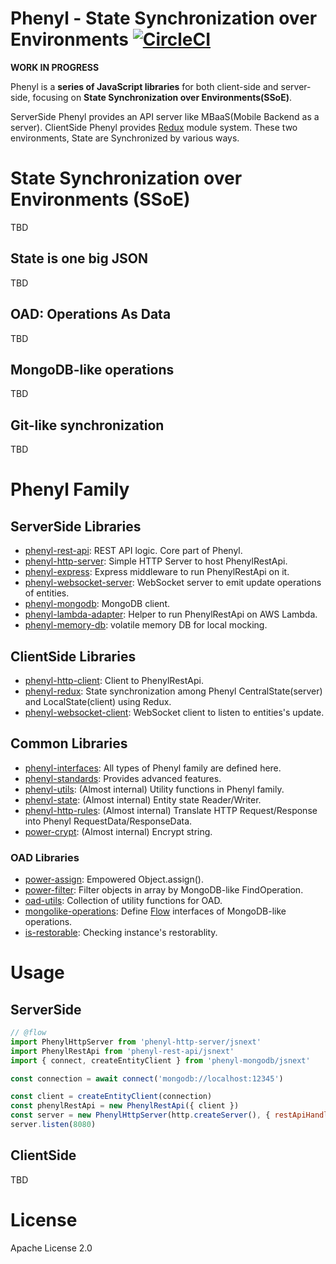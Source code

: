 # Phenyl - State Synchronization over Environments [![CircleCI](https://circleci.com/gh/phenyl-js/phenyl.svg?style=shield&circle-token=e5b0170cf6df4acd73f13c66cc37e0cb1a56948c)](https://circleci.com/gh/phenyl-js/phenyl)
**WORK IN PROGRESS**

Phenyl is a **series of JavaScript libraries** for both client-side and server-side, focusing on **State Synchronization over Environments(SSoE)**.

ServerSide Phenyl provides an API server like MBaaS(Mobile Backend as a server).
ClientSide Phenyl provides [Redux](https://redux.js.org) module system.
These two environments, State are Synchronized by various ways.

# State Synchronization over Environments (SSoE)
TBD

## State is one big JSON
TBD

## OAD: Operations As Data
TBD

## MongoDB-like operations
TBD

## Git-like synchronization
TBD

# Phenyl Family
## ServerSide Libraries
- [phenyl-rest-api](https://github.com/phenyl-js/phenyl/tree/master/modules/phenyl-rest-api): REST API logic. Core part of Phenyl.
- [phenyl-http-server](https://github.com/phenyl-js/phenyl/tree/master/modules/phenyl-http-server): Simple HTTP Server to host PhenylRestApi.
- [phenyl-express](https://github.com/phenyl-js/phenyl/tree/master/modules/phenyl-express): Express middleware to run PhenylRestApi on it.
- [phenyl-websocket-server](https://github.com/phenyl-js/phenyl/tree/master/modules/phenyl-websocket-server): WebSocket server to emit update operations of entities.
- [phenyl-mongodb](https://github.com/phenyl-js/phenyl/tree/master/modules/phenyl-mongodb): MongoDB client.
- [phenyl-lambda-adapter](https://github.com/phenyl-js/phenyl/tree/master/modules/phenyl-lambda-adapter): Helper to run PhenylRestApi on AWS Lambda.
- [phenyl-memory-db](https://github.com/phenyl-js/phenyl/tree/master/modules/phenyl-memory-db): volatile memory DB for local mocking.

## ClientSide Libraries
- [phenyl-http-client](https://github.com/phenyl-js/phenyl/tree/master/modules/phenyl-http-client): Client to PhenylRestApi.
- [phenyl-redux](https://github.com/phenyl-js/phenyl/tree/master/modules/phenyl-redux): State synchronization among Phenyl CentralState(server) and LocalState(client) using Redux.
- [phenyl-websocket-client](https://github.com/phenyl-js/phenyl/tree/master/modules/phenyl-websocket-client): WebSocket client to listen to entities's update.

## Common Libraries
- [phenyl-interfaces](https://github.com/phenyl-js/phenyl/tree/master/modules/phenyl-interfaces): All types of Phenyl family are defined here.
- [phenyl-standards](https://github.com/phenyl-js/phenyl/tree/master/modules/phenyl-standards): Provides advanced features.
- [phenyl-utils](https://github.com/phenyl-js/phenyl/tree/master/modules/phenyl-utils): (Almost internal) Utility functions in Phenyl family.
- [phenyl-state](https://github.com/phenyl-js/phenyl/tree/master/modules/phenyl-state): (Almost internal) Entity state Reader/Writer.
- [phenyl-http-rules](https://github.com/phenyl-js/phenyl/tree/master/modules/phenyl-http-rules): (Almost internal) Translate HTTP Request/Response into Phenyl RequestData/ResponseData.
- [power-crypt](https://github.com/phenyl-js/phenyl/tree/master/modules/power-crypt): (Almost internal) Encrypt string.

### OAD Libraries
- [power-assign](https://github.com/phenyl-js/phenyl/tree/master/modules/power-assign): Empowered Object.assign().
- [power-filter](https://github.com/phenyl-js/phenyl/tree/master/modules/power-filter): Filter objects in array by MongoDB-like FindOperation.
- [oad-utils](https://github.com/phenyl-js/phenyl/tree/master/modules/oad-utils): Collection of utility functions for OAD.
- [mongolike-operations](https://github.com/phenyl-js/phenyl/tree/master/modules/mongolike-operations): Define [Flow](https://flowtype.org) interfaces of MongoDB-like operations.
- [is-restorable](https://github.com/phenyl-js/phenyl/tree/master/modules/is-restorable): Checking instance's restorablity.

# Usage
## ServerSide
```js
// @flow
import PhenylHttpServer from 'phenyl-http-server/jsnext'
import PhenylRestApi from 'phenyl-rest-api/jsnext'
import { connect, createEntityClient } from 'phenyl-mongodb/jsnext'

const connection = await connect('mongodb://localhost:12345')

const client = createEntityClient(connection)
const phenylRestApi = new PhenylRestApi({ client })
const server = new PhenylHttpServer(http.createServer(), { restApiHandler: phenylRestApi })
server.listen(8080)
```

## ClientSide
TBD

# License
Apache License 2.0
